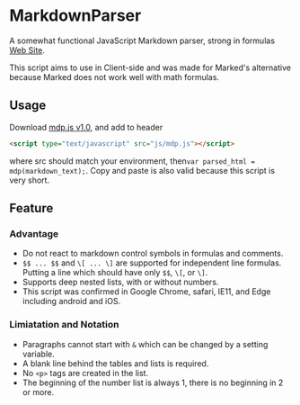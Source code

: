 # MarkdownParser
A somewhat functional JavaScript Markdown parser, strong in formulas [Web Site](https://umemotoctrl.github.io/MarkdownParser/).

This script aims to use in Client-side and was made for Marked's alternative because Marked does not work well with math formulas.

## Usage

Download [mdp.js v1.0](https://github.com/UmemotoCtrl/MarkdownParser/releases/download/v1.0/mdp.js), and add to header 

```html
<script type="text/javascript" src="js/mdp.js"></script>
```

where src should match your environment, then`var parsed_html = mdp(markdown_text);`. Copy and paste is also valid because this script is very short.

## Feature

### Advantage

* Do not react to markdown control symbols in formulas and comments.
*  `$$ ... $$` and `\[ ... \]` are supported for independent line formulas. Putting a line which should have only `$$`, `\[`, or `\]`.
* Supports deep nested lists, with or without numbers.
* This script was confirmed in Google Chrome, safari, IE11, and Edge including android and iOS.

### Limiatation and Notation

* Paragraphs cannot start with `&` which can be changed by a setting variable.
* A blank line behind the tables and lists is required.
* No `<p>` tags are created in the list.
* The beginning of the number list is always 1, there is no beginning in 2 or more.



